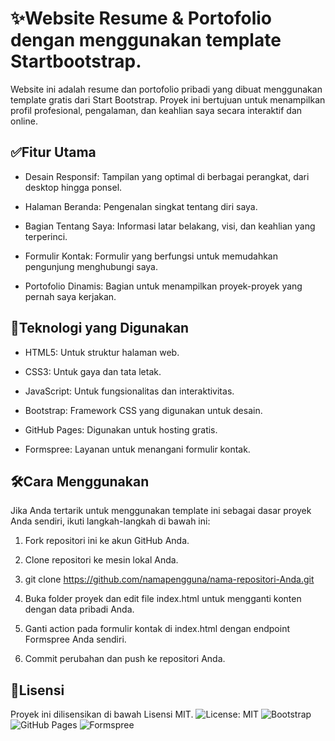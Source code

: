   
# ✨Website Resume & Portofolio dengan menggunakan template Startbootstrap.
Website ini adalah resume dan portofolio pribadi yang dibuat menggunakan template gratis dari Start Bootstrap. Proyek ini bertujuan untuk menampilkan profil profesional, pengalaman, dan keahlian saya secara interaktif dan online.

## ✅Fitur Utama

* Desain Responsif: Tampilan yang optimal di berbagai perangkat, dari desktop hingga ponsel.

* Halaman Beranda: Pengenalan singkat tentang diri saya.

* Bagian Tentang Saya: Informasi latar belakang, visi, dan keahlian yang terperinci.

* Formulir Kontak: Formulir yang berfungsi untuk memudahkan pengunjung menghubungi saya.

* Portofolio Dinamis: Bagian untuk menampilkan proyek-proyek yang pernah saya kerjakan.

## 🚀Teknologi yang Digunakan

* HTML5: Untuk struktur halaman web.

* CSS3: Untuk gaya dan tata letak.

* JavaScript: Untuk fungsionalitas dan interaktivitas.

* Bootstrap: Framework CSS yang digunakan untuk desain.

* GitHub Pages: Digunakan untuk hosting gratis.

* Formspree: Layanan untuk menangani formulir kontak.

## 🛠️Cara Menggunakan

Jika Anda tertarik untuk menggunakan template ini sebagai dasar proyek Anda sendiri, ikuti langkah-langkah di bawah ini:

1. Fork repositori ini ke akun GitHub Anda.

2. Clone repositori ke mesin lokal Anda.
3. git clone https://github.com/namapengguna/nama-repositori-Anda.git

4. Buka folder proyek dan edit file index.html untuk mengganti konten dengan data pribadi Anda.

5. Ganti action pada formulir kontak di index.html dengan endpoint Formspree Anda sendiri.

6. Commit perubahan dan push ke repositori Anda.

## 📄Lisensi

Proyek ini dilisensikan di bawah Lisensi MIT.
![License: MIT](https://img.shields.io/badge/License-MIT-yellow.svg)
![Bootstrap](https://img.shields.io/badge/Built%20with-Bootstrap-563D7C.svg?style=flat&logo=bootstrap)
![GitHub Pages](https://img.shields.io/badge/hosted%20on-GitHub%20Pages-blue.svg?logo=github&style=flat)
![Formspree](https://img.shields.io/badge/form-Formspree-2D3866.svg?style=flat&logo=formspree)
